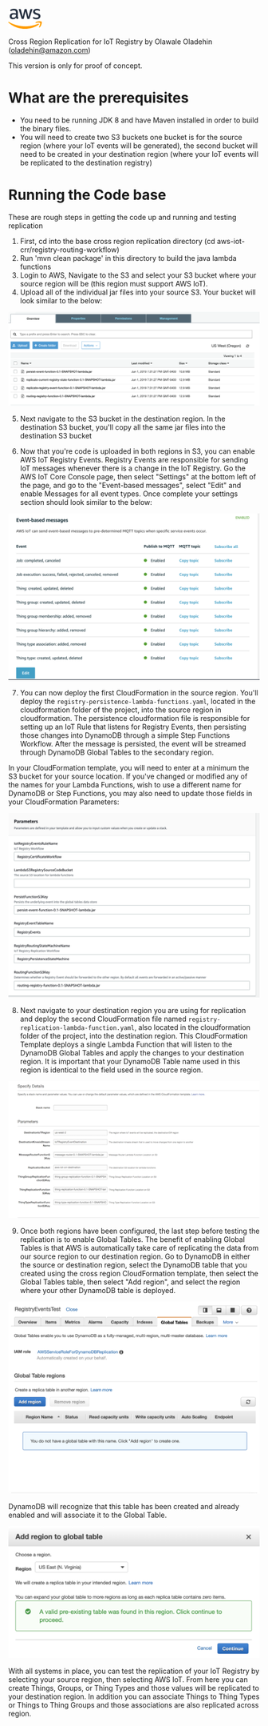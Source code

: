 ![img/aws_new_logo.png](img/aws_new_logo.png)

Cross Region Replication for IoT Registry
by Olawale Oladehin (oladehin@amazon.com)

This version is only for proof of concept.

# What are the prerequisites
* You need to be running JDK 8 and have Maven installed in order to build the binary files.
* You will need to create two S3 buckets one bucket is for the source region (where your IoT events will be generated), the second bucket will need to be created in your destination region (where your IoT events will be replicated to the destination registry)

# Running the Code base
These are rough steps in getting the code up and running and testing replication

1) First, cd into the base cross region replication directory (cd aws-iot-crr/registry-routing-workflow)
2) Run 'mvn clean package' in this directory to build the java lambda functions
3) Login to AWS, Navigate to the S3 and select your S3 bucket where your source region will be (this region must support AWS IoT). 
4) Upload  all of the individual jar files into your source S3. Your bucket will look similar to the below:


![img/source-region-bucket.png](img/s3-bucket-lambda-zip.png)


5) Next navigate to the S3 bucket in the destination region. In the destination S3 bucket, you'll copy all the same jar files into the destination S3 bucket

6) Now that you're code is uploaded in both regions in S3, you can enable AWS IoT Registry Events. Registry Events are responsible for sending IoT messages whenever there is a change in the IoT Registry. Go the AWS IoT Core Console page, then select "Settings" at the bottom left of the page, and go to the "Event-based messages", select "Edit" and enable Messages for all event types. Once complete your settings section should look similar to the below:

![img/source-region-bucket.png](img/aws-iot-registryevents-settings.png)

7) You can now deploy the first CloudFormation in the source region. You'll deploy the `registry-persistence-lambda-functions.yaml`, located in the cloudformation folder of the project, into the source region in cloudformation. The persistence cloudformation file is responsible for setting up an IoT Rule that listens for Registry Events, then persisting those changes into DynamoDB through a simple Step Functions Workflow. After the message is persisted, the event will be streamed through DynamoDB Global Tables to the secondary region.

In your CloudFormation template, you will need to enter at a minimum the S3 bucket for your source location. If you've changed or modified any of the names for your Lambda Functions, wish to use a different name for DynamoDB or Step Functions, you may also need to update those fields in your CloudFormation Parameters:

 ![img/source-yaml.png](img/source-yaml.png)


8) Next navigate to your destination region you are using for replication and deploy the second CloudFormation file named `registry-replication-lambda-function.yaml`, also located in the cloudformation folder of the project, into the destination region. This CloudFormation Template deploys a single Lambda Function that will listen to the DynamoDB Global Tables and apply the changes to your destination region. It is important that your DynamoDB Table name used in this region is identical to the field used in the source region.

 ![img/destination-yaml.png](img/destination-yaml.png)

9) Once both regions have been configured, the last step before testing the replication is to enable Global Tables. The benefit of enabling Global Tables is that AWS is automatically take care of replicating the data from our source region to our destination region. Go to DynamoDB in either the source or destination region, select the DynamoDB table that you created using the cross region CloudFormation template, then select the Global Tables table, then select "Add region", and select the region where your other DynamoDB table is deployed. 

 ![img/destination-yaml.png](img/add-dynamodb-region.png)

DynamoDB will recognize that this table has been created and already enabled and will associate it to the Global Table.

 ![img/destination-yaml.png](img/existing-dynamodb-table.png)

With all systems in place, you can test the replication of your IoT Registry by selecting your source region, then selecting AWS IoT. From here you can create Things, Groups, or Thing Types and those values will be replicated to your destination region. In addition you can associate Things to Thing Types or Things to Thing Groups and those associations are also replicated across region. 
